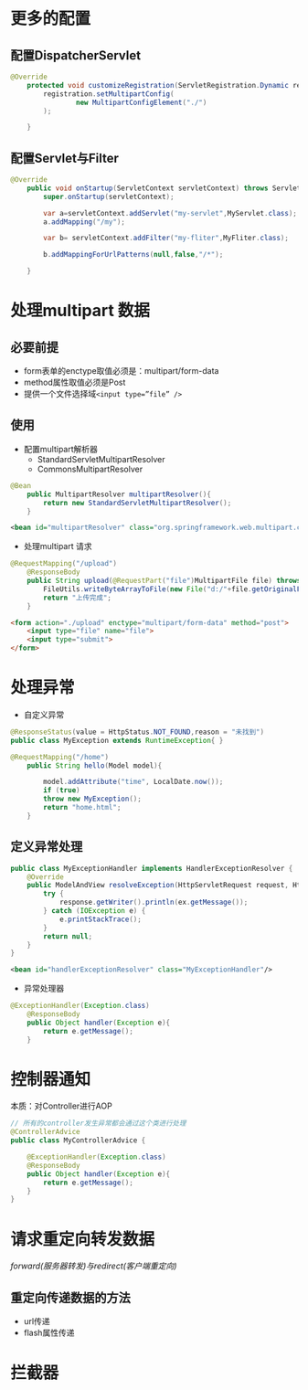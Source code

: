 # 更多的配置

## 配置DispatcherServlet

```java
@Override
    protected void customizeRegistration(ServletRegistration.Dynamic registration) {
        registration.setMultipartConfig(
                new MultipartConfigElement("./")
        );

    }
```

## 配置Servlet与Filter

```java
@Override
    public void onStartup(ServletContext servletContext) throws ServletException {
        super.onStartup(servletContext);

        var a=servletContext.addServlet("my-servlet",MyServlet.class);
        a.addMapping("/my");

        var b= servletContext.addFilter("my-fliter",MyFliter.class);

        b.addMappingForUrlPatterns(null,false,"/*");

    }
```

# 处理multipart 数据

## 必要前提

- form表单的enctype取值必须是：multipart/form-data
- method属性取值必须是Post
- 提供一个文件选择域`<input type=”file” />`

## 使用

- 配置multipart解析器
    - StandardServletMultipartResolver
    - CommonsMultipartResolver

```java
@Bean
    public MultipartResolver multipartResolver(){
        return new StandardServletMultipartResolver();
    }
```

```xml
<bean id="multipartResolver" class="org.springframework.web.multipart.commons.CommonsMultipartResolver"/>
```

- 处理multipart 请求

```java
@RequestMapping("/upload")
    @ResponseBody
    public String upload(@RequestPart("file")MultipartFile file) throws IOException {
        FileUtils.writeByteArrayToFile(new File("d:/"+file.getOriginalFilename()),file.getBytes());
        return "上传完成";
    }
```

```html
<form action="./upload" enctype="multipart/form-data" method="post">
    <input type="file" name="file">
    <input type="submit">
</form>
```

# 处理异常

- 自定义异常

```java
@ResponseStatus(value = HttpStatus.NOT_FOUND,reason = "未找到")
public class MyException extends RuntimeException{ }
```

```java
@RequestMapping("/home")
    public String hello(Model model){

        model.addAttribute("time", LocalDate.now());
        if (true)
        throw new MyException();
        return "home.html";
    }
```

## 定义异常处理

```java
public class MyExceptionHandler implements HandlerExceptionResolver {
    @Override
    public ModelAndView resolveException(HttpServletRequest request, HttpServletResponse response, Object handler, Exception ex) {
        try {
            response.getWriter().println(ex.getMessage());
        } catch (IOException e) {
            e.printStackTrace();
        }
        return null;
    }
}
```

```xml
<bean id="handlerExceptionResolver" class="MyExceptionHandler"/>
```

- 异常处理器
```java
@ExceptionHandler(Exception.class)
    @ResponseBody
    public Object handler(Exception e){
        return e.getMessage();
    }
```

# 控制器通知
本质：对Controller进行AOP
```java
// 所有的controller发生异常都会通过这个类进行处理
@ControllerAdvice
public class MyControllerAdvice {

    @ExceptionHandler(Exception.class)
    @ResponseBody
    public Object handler(Exception e){
        return e.getMessage();
    }
}
```

# 请求重定向转发数据
*forward(服务器转发)与redirect(客户端重定向)*
## 重定向传递数据的方法
- url传递
- flash属性传递


# 拦截器


